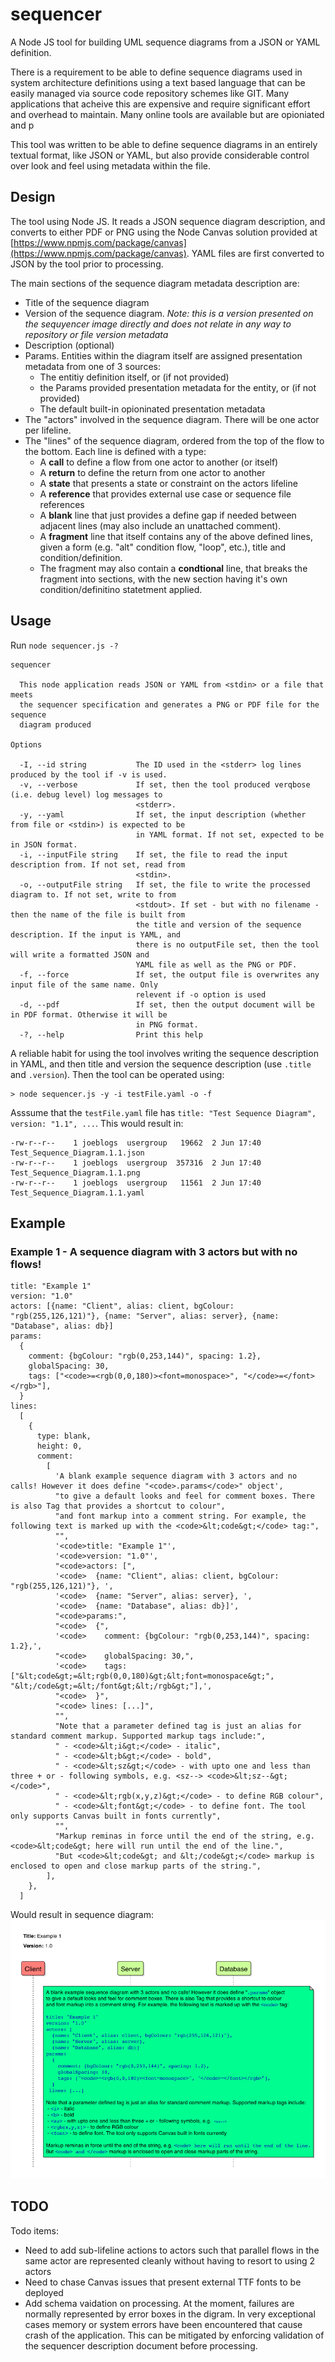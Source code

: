 # sequencer
A Node JS tool for building UML sequence diagrams from a JSON or YAML definition.

There is a requirement to be able to define sequence diagrams used in system architecture definitions using a text based language that can be easily managed via source code repository schemes like GIT. Many applications that acheive this are expensive and require significant effort and overhead to maintain. Many online tools are available but are opioniated and p

This tool was written to be able to define sequence diagrams in an entirely textual format, like JSON or YAML, but also provide considerable control over look and feel using metadata within the file. 

## Design

The tool using Node JS. It reads a JSON sequence diagram description, and converts to either PDF or PNG using the Node Canvas solution provided at [https://www.npmjs.com/package/canvas](https://www.npmjs.com/package/canvas). YAML files are first converted to JSON by the tool prior to processing.

The main sections of the sequence diagram metadata description are:
* Title of the sequence diagram
* Version of the sequence diagram. _Note: this is a version presented on the sequyencer image directly and does not relate in any way to repository or file version metadata_
* Description (optional)
* Params. Entities within the diagram itself are assigned presentation metadata from one of 3 sources:
  * The entitiy definition itself, or (if not provided)
  * the Params provided presentation metadata for the entity, or (if not provided)
  * The default built-in opioninated presentation metadata
* The "actors" involved in the sequence diagram. There will be one actor per lifeline.
* The "lines" of the sequence diagram, ordered from the top of the flow to the bottom. Each line is defined with a type:
  * A **call** to define a flow from one actor to another (or itself)
  * A **return** to define the return from one actor to another
  * A **state** that presents a state or constraint on the actors lifeline
  * A **reference** that provides external use case or sequence file references
  * A **blank** line that just provides a define gap if needed between adjacent lines (may also include an unattached comment).
  * A **fragment** line that itself contains any of the above defined lines, given a form (e.g. "alt" condition flow, "loop", etc.), title and condition/definition. 
   * The fragment may also contain a **condtional** line, that breaks the fragment into sections, with the new section having it's own condition/definitino statetment applied.
    
## Usage
Run `node sequencer.js -?`
```
sequencer

  This node application reads JSON or YAML from <stdin> or a file that meets    
  the sequencer specification and generates a PNG or PDF file for the sequence  
  diagram produced                                                              

Options

  -I, --id string           The ID used in the <stderr> log lines produced by the tool if -v is used.                   
  -v, --verbose             If set, then the tool produced verqbose (i.e. debug level) log messages to    
                            <stderr>.                                                                      
  -y, --yaml                If set, the input description (whether from file or <stdin>) is expected to be 
                            in YAML format. If not set, expected to be in JSON format.                    
  -i, --inputFile string    If set, the file to read the input description from. If not set, read from    
                            <stdin>.                                                                      
  -o, --outputFile string   If set, the file to write the processed diagram to. If not set, write to from    
                            <stdout>. If set - but with no filename - then the name of the file is built from 
                            the title and version of the sequence description. If the input is YAML, and  
                            there is no outputFile set, then the tool will write a formatted JSON and     
                            YAML file as well as the PNG or PDF.                                          
  -f, --force               If set, the output file is overwrites any input file of the same name. Only   
                            relevent if -o option is used                                                 
  -d, --pdf                 If set, then the output document will be in PDF format. Otherwise it will be  
                            in PNG format.                                                                
  -?, --help                Print this help
```
A reliable habit for using the tool involves writing the sequence description in YAML, and then title and version the sequence description (use `.title` and `.version`). Then the tool can be operated using:
```
> node sequencer.js -y -i testFile.yaml -o -f
```
Asssume that the `testFile.yaml` file has `title: "Test Sequence Diagram", version: "1.1", ...`. This would result in:
```
-rw-r--r--    1 joeblogs  usergroup   19662  2 Jun 17:40 Test_Sequence_Diagram.1.1.json
-rw-r--r--    1 joeblogs  usergroup  357316  2 Jun 17:40 Test_Sequence_Diagram.1.1.png
-rw-r--r--    1 joeblogs  usergroup   11561  2 Jun 17:40 Test_Sequence_Diagram.1.1.yaml
```

## Example

### Example 1 - A sequence diagram with 3 actors but with no flows!
```
title: "Example 1"
version: "1.0"
actors: [{name: "Client", alias: client, bgColour: "rgb(255,126,121)"}, {name: "Server", alias: server}, {name: "Database", alias: db}]
params:
  {
    comment: {bgColour: "rgb(0,253,144)", spacing: 1.2},
    globalSpacing: 30,
    tags: ["<code>=<rgb(0,0,180)><font=monospace>", "</code>=</font></rgb>"],
  }
lines:
  [
    {
      type: blank,
      height: 0,
      comment:
        [
          'A blank example sequence diagram with 3 actors and no calls! However it does define "<code>.params</code>" object',
          "to give a default looks and feel for comment boxes. There is also Tag that provides a shortcut to colour",
          "and font markup into a comment string. For example, the following text is marked up with the <code>&lt;code&gt;</code> tag:",
          "",
          '<code>title: "Example 1"',
          '<code>version: "1.0"',
          "<code>actors: [",
          '<code>  {name: "Client", alias: client, bgColour: "rgb(255,126,121)"}, ',
          '<code>  {name: "Server", alias: server}, ',
          '<code>  {name: "Database", alias: db}]',
          "<code>params:",
          "<code>  {",
          '<code>    comment: {bgColour: "rgb(0,253,144)", spacing: 1.2},',
          "<code>    globalSpacing: 30,",
          '<code>    tags: ["&lt;code&gt;=&lt;rgb(0,0,180)&gt;&lt;font=monospace&gt;", "&lt;/code&gt;=&lt;/font&gt;&lt;/rgb&gt;"],',
          "<code>  }",
          "<code> lines: [...]",
          "",
          "Note that a parameter defined tag is just an alias for standard comment markup. Supported markup tags include:",
          " - <code>&lt;i&gt;</code> - italic",
          " - <code>&lt;b&gt;</code> - bold",
          " - <code>&lt;sz&gt;</code> - with upto one and less than three + or - following symbols, e.g. <sz--> <code>&lt;sz--&gt;</code>",
          " - <code>&lt;rgb(x,y,z)&gt;</code> - to define RGB colour",
          " - <code>&lt;font&gt;</code> - to define font. The tool only supports Canvas built in fonts currently",
          "",
          "Markup reminas in force until the end of the string, e.g. <code>&lt;code&gt; here will run until the end of the line.",
          "But <code>&lt;code&gt; and &lt;/code&gt;</code> markup is enclosed to open and close markup parts of the string.",
        ],
    },
  ]
```
Would result in sequence diagram:
![alt text](examples/Example_1.1.0.png "Example 1")


## TODO
Todo items:
  * Need to add sub-lifeline actions to actors such that parallel flows in the same actor are represented cleanly without having to resort to using 2 actors
  * Need to chase Canvas issues that present external TTF fonts to be deployed
  * Add schema vaidation on processing. At the moment, failures are normally represented by error boxes in the digram. In very exceptional cases memory or system errors have been encountered that cause crash of the application. This can be mitigated by enforcing validation of the sequencer description document before processing.

